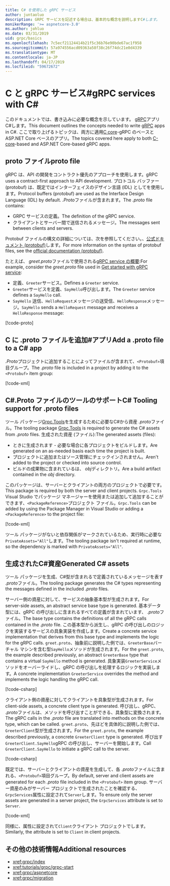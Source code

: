 ```yaml
---
title: C# を使用した gRPC サービス
author: juntaoluo
description: GRPC サービスを記述する場合は、基本的な概念を説明しますC#します。
monikerRange: '>= aspnetcore-3.0'
ms.author: johluo
ms.date: 03/31/2019
uid: grpc/basics
ms.openlocfilehash: 7c5ecf21124414b21f5c36b76e90bde67ac1f958
ms.sourcegitcommit: 57a974556acd09363a58f38c26f74dc21e0d4339
ms.translationtype: MT
ms.contentlocale: ja-JP
ms.lasthandoff: 04/17/2019
ms.locfileid: "59672672"
---
```

# <a name="grpc-services-with-c"></a><span data-ttu-id="27cc6-103">C と gRPC サービス\#</span><span class="sxs-lookup"><span data-stu-id="27cc6-103">gRPC services with C\#</span></span>

<span data-ttu-id="27cc6-104">このドキュメントでは、書き込みに必要な概念を示しています。 [gRPC](https://grpc.io/docs/guides/)アプリC#します。</span><span class="sxs-lookup"><span data-stu-id="27cc6-104">This document outlines the concepts needed to write [gRPC](https://grpc.io/docs/guides/) apps in C#.</span></span> <span data-ttu-id="27cc6-105">ここで取り上げるトピックは、両方に適用[C core](https://grpc.io/blog/grpc-stacks)-gRPC のベースと ASP.NET Core ベースのアプリ。</span><span class="sxs-lookup"><span data-stu-id="27cc6-105">The topics covered here apply to both [C-core](https://grpc.io/blog/grpc-stacks)-based and ASP.NET Core-based gRPC apps.</span></span>

## <a name="proto-file"></a><span data-ttu-id="27cc6-106">proto ファイル</span><span class="sxs-lookup"><span data-stu-id="27cc6-106">proto file</span></span>

<span data-ttu-id="27cc6-107">gRPC は、API の開発をコントラクト優先のアプローチを使用します。</span><span class="sxs-lookup"><span data-stu-id="27cc6-107">gRPC uses a contract-first approach to API development.</span></span> <span data-ttu-id="27cc6-108">プロトコル バッファー (protobuf) は、既定ではインターフェイスのデザイン言語 (IDL) としてを使用します。</span><span class="sxs-lookup"><span data-stu-id="27cc6-108">Protocol buffers (protobuf) are used as the Interface Design Language (IDL) by default.</span></span> <span data-ttu-id="27cc6-109">*.Proto*ファイルが含まれます。</span><span class="sxs-lookup"><span data-stu-id="27cc6-109">The *.proto* file contains:</span></span>

* <span data-ttu-id="27cc6-110">GRPC サービスの定義。</span><span class="sxs-lookup"><span data-stu-id="27cc6-110">The definition of the gRPC service.</span></span>
* <span data-ttu-id="27cc6-111">クライアントとサーバー間で送信されるメッセージ。</span><span class="sxs-lookup"><span data-stu-id="27cc6-111">The messages sent between clients and servers.</span></span>

<span data-ttu-id="27cc6-112">Protobuf ファイルの構文の詳細については、次を参照してください。、[公式ドキュメント (protobuf)](https://developers.google.com/protocol-buffers/docs/proto3)します。</span><span class="sxs-lookup"><span data-stu-id="27cc6-112">For more information on the syntax of protobuf files, see the [official documentation (protobuf)](https://developers.google.com/protocol-buffers/docs/proto3).</span></span>

<span data-ttu-id="27cc6-113">たとえば、 *greet.proto*ファイルで使用される[gRPC service の概要](xref:tutorials/grpc/grpc-start):</span><span class="sxs-lookup"><span data-stu-id="27cc6-113">For example, consider the *greet.proto* file used in [Get started with gRPC service](xref:tutorials/grpc/grpc-start):</span></span>

* <span data-ttu-id="27cc6-114">定義、`Greeter`サービス。</span><span class="sxs-lookup"><span data-stu-id="27cc6-114">Defines a `Greeter` service.</span></span>
* <span data-ttu-id="27cc6-115">`Greeter`サービスを定義、`SayHello`呼び出します。</span><span class="sxs-lookup"><span data-stu-id="27cc6-115">The `Greeter` service defines a `SayHello` call.</span></span>
* <span data-ttu-id="27cc6-116">`SayHello` 送信、`HelloRequest`メッセージの送受信、`HelloResponse`メッセージ。</span><span class="sxs-lookup"><span data-stu-id="27cc6-116">`SayHello` sends a `HelloRequest` message and receives a `HelloResponse` message:</span></span>

[!code-proto[](~/tutorials/grpc/grpc-start/samples/GrpcGreeter/Protos/greet.proto)]

## <a name="add-a-proto-file-to-a-c-app"></a><span data-ttu-id="27cc6-117">C に .proto ファイルを追加\#アプリ</span><span class="sxs-lookup"><span data-stu-id="27cc6-117">Add a .proto file to a C\# app</span></span>

<span data-ttu-id="27cc6-118">*.Proto*プロジェクトに追加することによってファイルが含まれて、`<Protobuf>`項目グループ。</span><span class="sxs-lookup"><span data-stu-id="27cc6-118">The *.proto* file is included in a project by adding it to the `<Protobuf>` item group:</span></span>

[!code-xml[](~/tutorials/grpc/grpc-start/samples/GrpcGreeter/GrpcGreeter.csproj?highlight=2&range=7-11)]

## <a name="c-tooling-support-for-proto-files"></a><span data-ttu-id="27cc6-119">C#.Proto ファイルのツールのサポート</span><span class="sxs-lookup"><span data-stu-id="27cc6-119">C# Tooling support for .proto files</span></span>

<span data-ttu-id="27cc6-120">ツール パッケージ[Grpc.Tools](https://www.nuget.org/packages/Grpc.Tools/)を生成するために必要なC#から資産 *.proto*ファイル。</span><span class="sxs-lookup"><span data-stu-id="27cc6-120">The tooling package [Grpc.Tools](https://www.nuget.org/packages/Grpc.Tools/) is required to generate the C# assets from *.proto* files.</span></span> <span data-ttu-id="27cc6-121">生成された資産 (ファイル):</span><span class="sxs-lookup"><span data-stu-id="27cc6-121">The generated assets (files):</span></span>

* <span data-ttu-id="27cc6-122">ときに生成されます - 必要な場合に各プロジェクトをビルドします。</span><span class="sxs-lookup"><span data-stu-id="27cc6-122">Are generated on an as-needed basis each time the project is built.</span></span>
* <span data-ttu-id="27cc6-123">プロジェクトに追加またはソース管理にチェックインされません。</span><span class="sxs-lookup"><span data-stu-id="27cc6-123">Aren't added to the project or checked into source control.</span></span>
* <span data-ttu-id="27cc6-124">ビルドの成果物に含まれているは、 *obj*ディレクトリ。</span><span class="sxs-lookup"><span data-stu-id="27cc6-124">Are a build artifact contained in the *obj* directory.</span></span>

<span data-ttu-id="27cc6-125">このパッケージは、サーバーとクライアントの両方のプロジェクトで必要です。</span><span class="sxs-lookup"><span data-stu-id="27cc6-125">This package is required by both the server and client projects.</span></span> <span data-ttu-id="27cc6-126">`Grpc.Tools` Visual Studio でパッケージ マネージャーを使用または追加して追加することができます、`<PackageReference>`プロジェクト ファイル。</span><span class="sxs-lookup"><span data-stu-id="27cc6-126">`Grpc.Tools` can be added by using the Package Manager in Visual Studio or adding a `<PackageReference>` to the project file:</span></span>

[!code-xml[](~/tutorials/grpc/grpc-start/samples/GrpcGreeter/GrpcGreeter.csproj?highlight=1&range=17)]

<span data-ttu-id="27cc6-127">ツール パッケージがないと依存関係がマークされているため、実行時に必要な`PrivateAssets="All"`します。</span><span class="sxs-lookup"><span data-stu-id="27cc6-127">The tooling package isn't required at runtime, so the dependency is marked with `PrivateAssets="All"`.</span></span>

## <a name="generated-c-assets"></a><span data-ttu-id="27cc6-128">生成されたC#資産</span><span class="sxs-lookup"><span data-stu-id="27cc6-128">Generated C# assets</span></span>

<span data-ttu-id="27cc6-129">ツール パッケージを生成、C#型が含まれるで定義されているメッセージを表す *.proto*ファイル。</span><span class="sxs-lookup"><span data-stu-id="27cc6-129">The tooling package generates the C# types representing the messages defined in the included *.proto* files.</span></span>

<span data-ttu-id="27cc6-130">サーバー側の資産に対して、サービスの抽象基本型が生成されます。</span><span class="sxs-lookup"><span data-stu-id="27cc6-130">For server-side assets, an abstract service base type is generated.</span></span> <span data-ttu-id="27cc6-131">基本データ型には、gRPC の呼び出しに含まれるすべての定義が含まれています、 *.proto*ファイル。</span><span class="sxs-lookup"><span data-stu-id="27cc6-131">The base type contains the definitions of all the gRPC calls contained in the *.proto* file.</span></span> <span data-ttu-id="27cc6-132">この基本型から派生し、gRPC の呼び出しのロジックを実装するサービスの具象実装を作成します。</span><span class="sxs-lookup"><span data-stu-id="27cc6-132">Create a concrete service implementation that derives from this base type and implements the logic for the gRPC calls.</span></span> <span data-ttu-id="27cc6-133">`greet.proto`、抽象前に説明した例では、`GreeterBase`バーチャル マシンを含む型`SayHello`メソッドが生成されます。</span><span class="sxs-lookup"><span data-stu-id="27cc6-133">For the `greet.proto`, the example described previously, an abstract `GreeterBase` type that contains a virtual `SayHello` method is generated.</span></span> <span data-ttu-id="27cc6-134">具象実装`GreeterService`メソッドをオーバーライドし、gRPC の呼び出しを処理するロジックを実装します。</span><span class="sxs-lookup"><span data-stu-id="27cc6-134">A concrete implementation `GreeterService` overrides the method and implements the logic handling the gRPC call.</span></span>

[!code-csharp[](~/tutorials/grpc/grpc-start/samples/GrpcGreeter/Services/GreeterService.cs?name=snippet)]

<span data-ttu-id="27cc6-135">クライアント側の資産に対してクライアントを具象型が生成されます。</span><span class="sxs-lookup"><span data-stu-id="27cc6-135">For client-side assets, a concrete client type is generated.</span></span> <span data-ttu-id="27cc6-136">呼び出し、gRPC、 *.proto*ファイルは、メソッドを呼び出すことができる、具象型に変換されます。</span><span class="sxs-lookup"><span data-stu-id="27cc6-136">The gRPC calls in the *.proto* file are translated into methods on the concrete type, which can be called.</span></span> <span data-ttu-id="27cc6-137">`greet.proto`、先ほどを具体的に説明した例では、`GreeterClient`型が生成されます。</span><span class="sxs-lookup"><span data-stu-id="27cc6-137">For the `greet.proto`, the example described previously, a concrete `GreeterClient` type is generated.</span></span> <span data-ttu-id="27cc6-138">呼び出す`GreeterClient.SayHello`gRPC の呼び出し、サーバーを開始します。</span><span class="sxs-lookup"><span data-stu-id="27cc6-138">Call `GreeterClient.SayHello` to initiate a gRPC call to the server.</span></span>

[!code-csharp[](~/tutorials/grpc/grpc-start/samples/GrpcGreeterClient/Program.cs?highlight=5-8&name=snippet)]

<span data-ttu-id="27cc6-139">既定では、サーバーとクライアントの資産を生成して、各 *.proto*ファイルに含まれる、`<Protobuf>`項目グループ。</span><span class="sxs-lookup"><span data-stu-id="27cc6-139">By default, server and client assets are generated for each *.proto* file included in the `<Protobuf>` item group.</span></span> <span data-ttu-id="27cc6-140">サーバー資産のみがサーバー プロジェクトで生成されたことを確認する、`GrpcServices`属性に設定されて`Server`します。</span><span class="sxs-lookup"><span data-stu-id="27cc6-140">To ensure only the server assets are generated in a server project, the `GrpcServices` attribute is set to `Server`.</span></span>

[!code-xml[](~/tutorials/grpc/grpc-start/samples/GrpcGreeter/GrpcGreeter.csproj?highlight=2&range=7-11)]

<span data-ttu-id="27cc6-141">同様に、属性に設定されて`Client`クライアント プロジェクトでします。</span><span class="sxs-lookup"><span data-stu-id="27cc6-141">Similarly, the attribute is set to `Client` in client projects.</span></span>

## <a name="additional-resources"></a><span data-ttu-id="27cc6-142">その他の技術情報</span><span class="sxs-lookup"><span data-stu-id="27cc6-142">Additional resources</span></span>

* <xref:grpc/index>
* <xref:tutorials/grpc/grpc-start>
* <xref:grpc/aspnetcore>
* <xref:grpc/migration>
